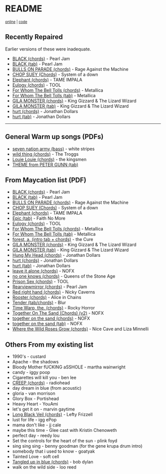 # README

<small>[online](https://secretgeek.github.io/vas-arrangements/) | [code](https://github.com/secretGeek/vas-arrangements)</small>

## Recently Repaired

Earlier versions of these were inadequate.

- [BLACK (chords)](black_chords__pearl_jam.pdf) - Pearl Jam
- [BLACK (tab)](black_tab__pearl_jam.pdf) - Pearl Jam
- [BULLS ON PARADE (chords)](bulls_on_parade_chords.pdf) - Rage Against the Machine
- [CHOP SUEY (Chords)](chop_suey_chords__system_of_a_down.pdf) - System of a down
- [Elephant (chords)](elephant_chords__tame_impala.pdf) - TAME IMPALA
- [Eulogy (chords)](eulogy_chords__TOOL.pdf) - TOOL
- [For Whom The Bell Tolls (chords)](for_whom_the_bell_tolls_chords__metallica.pdf) - Metallica
- [For Whom The Bell Tolls (tab)](for_whom_the_bell_tolls_tab__metallica.pdf) - Metallica
- [GILA MONSTER (chords)](gila_monster_chords__King_Gizzard_and_the_Lizard_Wizzard.pdf) - King Gizzard & The Lizard Wizard
- [GILA MONSTER (tab)](gila_monster_tab__king_gizzard_and_the_lizard_wizard.pdf) - King Gizzard & The Lizard Wizard
- [hurt (chords)](hurt_chords__Johnny_Cash.pdf) - Jonathan Dollars
- [hurt (tab)](hurt_tab__johnny_cash.pdf) - Jonathan Dollars

------

## General Warm up songs (PDFs)

- [seven nation army (bass)](seven_nation_army_bass.pdf) - white stripes
- [wild thing (chords)](wild_thing_chords.pdf) - The Troggs
- [Louie Louie (chords)](01_Louie_Louie.pdf) - the kingsmen
- [THEME from PETER GUNN (tab)](02_THEME_from_PETER_GUNN.pdf)

## From Maycation list (PDF)

- [BLACK (chords)](black_chords__pearl_jam.pdf) - Pearl Jam
- [BLACK (tab)](black_tab__pearl_jam.pdf) - Pearl Jam
- [BULLS ON PARADE (chords)](bulls_on_parade_chords.pdf) - Rage Against the Machine
- [CHOP SUEY (Chords)](chop_suey_chords__system_of_a_down.pdf) - System of a down
- [Elephant (chords)](elephant_chords__tame_impala.pdf) - TAME IMPALA
- [Epic (tab)](epic_tab.pdf) - Faith No More
- [Eulogy (chords)](eulogy_chords__TOOL.pdf) - TOOL
- [For Whom The Bell Tolls (chords)](for_whom_the_bell_tolls_chords__metallica.pdf) - Metallica
- [For Whom The Bell Tolls (tab)](for_whom_the_bell_tolls_tab__metallica.pdf) - Metallica
- [forest, a. (intro tab + chords)](a_forest_chords.pdf) - the Cure
- [GILA MONSTER (chords)](gila_monster_chords__King_Gizzard_and_the_Lizard_Wizzard.pdf) - King Gizzard & The Lizard Wizard
- [GILA MONSTER (tab)](gila_monster_tab__king_gizzard_and_the_lizard_wizard.pdf) - King Gizzard & The Lizard Wizard
- [Hung My Head (chords)](00_Hung_My_Head.pdf) - Jonathan Dollars
- [hurt (chords)](hurt_chords__Johnny_Cash.pdf) - Jonathan Dollars
- [hurt (tab)](hurt_tab__johnny_cash.pdf) - Jonathan Dollars
- [leave it alone (chords)](leave_it_alone_chords.pdf) - NOFX
- [no one knows (chords)](no_one_knows_chords.pdf) - Queens of the Stone Age
- [Prison Sex (chords)](prison_sex_chords.pdf) - TOOL
- [Rearviewmirror (chords)](rearviewmirror_chords.pdf) - Pearl Jam
- [Red right hand (chords)](red_right_hand_chords.pdf) - Nicky Caverns
- [Rooster (chords)](rooster_chords.pdf) - Alice in Chains
- [Tender (tab/chords)](03_Tender_Blur.pdf) - Blur
- [Time Warp, the. (chords)](the_rocky_horror_picture_show_the_time_warp_chords.pdf) - Rocky Horror
- [Together On The Sand (Chords) (v2)](Together_On_The_Sand_Chords_(ver_2)_by_NOFXtabs_@_Ultimate_Guitar_Archive.pdf) - NOFX
- [together on the sand (chords)](together_on_the_sand_chords.pdf) - NOFX
- [together on the sand (tab)](together_on_the_sand_tab.pdf) - NOFX
- [Where the Wild Roses Grow (chords)](where_the_wild_roses_grow_chords.pdf) - Nice Cave and Liza Minnelli

## Others From my existing list

- 1990's - custard
- Apache - the shadows
- Bloody Mother fUCKING aSSHOLE - martha wainwright
- candy - iggy poop
- Cigarettes will kill you - ben lee
- [CREEP (chords)](creep_chords.pdf) - radiohead
- day dream in blue (from acoustic)
- gloria - van morrison
- Glory Box - Portishead
- Heavy Heart - YouAmi
- let's get it on - marvin gaytime
- [Long Black Veil (chords)](long_black_veil__lefty_frizzell_chords.pdf) - Lefty Frizzell
- lust for life - igg ePop
- mama don't like - jj cale
- maybe this time - Glee cast with Kristin Chenoweth
- perfect day - reedy lou
- Set the controls for the heart of the sun - plink foyd
- sing sing sing - benny goodman (for the gene krupa drum intro)
- somebody that i used to know - goatyak
- Tainted Love - soft cell
- [Tangled up in blue (chords)](tangled_up_in_blue_chords__bob_dylan.pdf) - bob dylan
- walk on the wild side - loo reed
